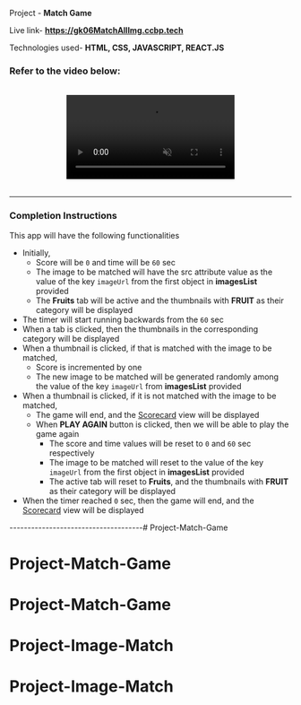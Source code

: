Project - **Match Game** 

Live link- **https://gk06MatchAllImg.ccbp.tech**

Technologies used-  **HTML, CSS, JAVASCRIPT, REACT.JS**

### Refer to the video below:

<br/>
<div style="text-align: center;">
  <video style="max-width:80%;box-shadow:0 2.8px 2.2px rgba(0, 0, 0, 0.12);outline:none;" loop="true" autoplay="autoplay" controls="controls" muted>
    <source src="https://assets.ccbp.in/frontend/content/react-js/match-game-output.mp4" type="video/mp4">
  </video>
</div>
<br/>


-------------------------------------------------------------



### Completion Instructions

This app will have the following functionalities

- Initially,
  - Score will be `0` and time will be `60` sec
  - The image to be matched will have the src attribute value as the value of the key `imageUrl` from the first object in **imagesList** provided
  - The **Fruits** tab will be active and the thumbnails with **FRUIT** as their category will be displayed
- The timer will start running backwards from the `60` sec
- When a tab is clicked, then the thumbnails in the corresponding category will be displayed
- When a thumbnail is clicked, if that is matched with the image to be matched,
  - Score is incremented by one
  - The new image to be matched will be generated randomly among the value of the key `imageUrl` from **imagesList** provided
- When a thumbnail is clicked, if it is not matched with the image to be matched,
  - The game will end, and the [Scorecard](https://assets.ccbp.in/frontend/content/react-js/match-game-score-card-lg-output.png) view will be displayed
  - When **PLAY AGAIN** button is clicked, then we will be able to play the game again
    - The score and time values will be reset to `0` and `60` sec respectively
    - The image to be matched will reset to the value of the key `imageUrl` from the first object in **imagesList** provided
    - The active tab will reset to **Fruits**, and the thumbnails with **FRUIT** as their category will be displayed
- When the timer reached `0` sec, then the game will end, and the [Scorecard](https://assets.ccbp.in/frontend/content/react-js/match-game-score-card-lg-output.png) view will be displayed


-------------------------------------# Project-Match-Game
# Project-Match-Game
# Project-Match-Game
# Project-Image-Match
# Project-Image-Match
